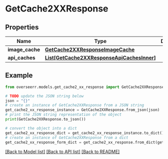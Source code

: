 # GetCache2XXResponse


## Properties

Name | Type | Description | Notes
------------ | ------------- | ------------- | -------------
**image_cache** | [**GetCache2XXResponseImageCache**](GetCache2XXResponseImageCache.md) |  | [optional] 
**api_caches** | [**List[GetCache2XXResponseApiCachesInner]**](GetCache2XXResponseApiCachesInner.md) |  | [optional] 

## Example

```python
from overseerr.models.get_cache2_xx_response import GetCache2XXResponse

# TODO update the JSON string below
json = "{}"
# create an instance of GetCache2XXResponse from a JSON string
get_cache2_xx_response_instance = GetCache2XXResponse.from_json(json)
# print the JSON string representation of the object
print(GetCache2XXResponse.to_json())

# convert the object into a dict
get_cache2_xx_response_dict = get_cache2_xx_response_instance.to_dict()
# create an instance of GetCache2XXResponse from a dict
get_cache2_xx_response_form_dict = get_cache2_xx_response.from_dict(get_cache2_xx_response_dict)
```
[[Back to Model list]](../README.md#documentation-for-models) [[Back to API list]](../README.md#documentation-for-api-endpoints) [[Back to README]](../README.md)


